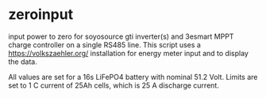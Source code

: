 # zeroinput
input power to zero
for soyosource gti inverter(s) and 3esmart MPPT charge controller on a single RS485 line.
This script uses a https://volkszaehler.org/ installation 
for energy meter input and to display the data.

All values are set for a 16s LiFePO4 battery with nominal 51.2 Volt.
Limits are set to 1 C current of 25Ah cells, which is 25 A discharge current.
